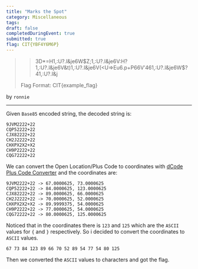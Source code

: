 ```yaml
---
title: "Marks the Spot"
category: Miscellaneous
tags: 
draft: false
completedDuringEvent: true
submitted: true
flag: CIT{YBF4Y6M6P}
---
```

> > 3D*=H1,:U?.l&je6W$Z;1,:U?.l&je6V:H?1,:U?.l&je6V&t)1,:U?.l&je6V(<U=>Eu6.p+P66V'461,:U?.l&je6W$?41,:U?.l&j
>
> Flag Format: CIT{example_flag}

by `ronnie`

---

Given `Base85` encoded string, the decoded string is:

```
9JVM2222+22
CQP52222+22
CJX82222+22
CH2J2222+22
CHXPX2X2+X2
CH9P2222+22
CQG72222+22
```

We can convert the Open Location/Plus Code to coordinates with [dCode Plus Code Converter](https://www.dcode.fr/open-location-code) and the coordinates are:

```
9JVM2222+22 -> 67.0000625, 73.0000625
CQP52222+22 -> 84.0000625, 123.0000625
CJX82222+22 -> 89.0000625, 66.0000625
CH2J2222+22 -> 70.0000625, 52.0000625
CHXPX2X2+X2 -> 89.9999375, 54.0000625
CH9P2222+22 -> 77.0000625, 54.0000625
CQG72222+22 -> 80.0000625, 125.0000625
```

Noticed that in the coordinates there is `123` and `125` which are the `ASCII` values for `{` and `}` respectively. So i decided to convert the coordinates to `ASCII` values.

```
67 73 84 123 89 66 70 52 89 54 77 54 80 125
```

Then we converted the `ASCII` values to characters and got the flag.
